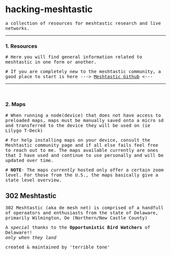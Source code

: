 # hacking-meshtastic</br>
<tt>a collection of resources for meshtastic research and live networks.</tt>  
<hr noshade>

### 1. Resources </br>
<tt># Here you will find general information related to meshtastic in one form or another.</tt></br>  

<tt># If you are completely new to the meshtastic community, a good place to start is here ---> [Meshtastic Github](https://github.com/meshtastic) <--- </tt></br>
<hr noshade>
<br>

### 2. Maps
<tt># When running a node(device) that does not have access to preloaded maps, maps must be manually saved onto a micro sd and transferred to the device they will be used on (ie Lilygo T-Deck)</tt></br>

<tt># For help installing maps on your device, consult the Meshtastic community page and if all else fails feel free to reach out to me. The maps available currently are ones that I have used and continue to use personally and will be updated over time.</tt></br>

<tt># **NOTE**- The maps *currently* hosted only offer a certain zoom level. For those from the U.S., the maps basically give a state level overview.</tt></br> 

## 302 Meshtastic
<tt>302 Meshtastic (aka de mesh net) is comprised of a handfull of operaators and enthusiasts from the state of Delaware, primarily Wilmington, De (Northern/New Castle County)</tt></br>

<tt>A *special* thanks to the **Opportunistic Bird Watchers** of Delaware!!</tt></br>
<tt>*only when they land*</tt></br>

<tt>created & maintained by 'terrible tone'</tt>
